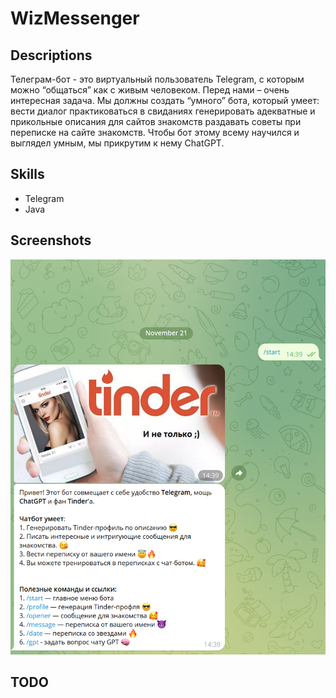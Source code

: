 # WizMessenger

## Descriptions
Телеграм-бот - это виртуальный пользователь Telegram, с которым можно “общаться”
как с живым человеком. Перед нами – очень интересная задача. Мы должны создать “умного” бота, который умеет:
вести диалог
практиковаться в свиданиях
генерировать адекватные и прикольные описания для сайтов знакомств
раздавать советы при переписке на сайте знакомств.
Чтобы бот этому всему научился и выглядел умным, мы прикрутим к нему ChatGPT.

## Skills
- Telegram
- Java

## Screenshots

![screenshot1.png](screenshot1.png)

## TODO





